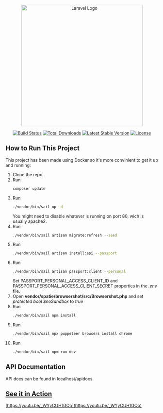 <p align="center"><a href="https://laravel.com" target="_blank"><img src="https://raw.githubusercontent.com/laravel/art/master/logo-lockup/5%20SVG/2%20CMYK/1%20Full%20Color/laravel-logolockup-cmyk-red.svg" width="400" alt="Laravel Logo"></a></p>

<p align="center">
<a href="https://github.com/laravel/framework/actions"><img src="https://github.com/laravel/framework/workflows/tests/badge.svg" alt="Build Status"></a>
<a href="https://packagist.org/packages/laravel/framework"><img src="https://img.shields.io/packagist/dt/laravel/framework" alt="Total Downloads"></a>
<a href="https://packagist.org/packages/laravel/framework"><img src="https://img.shields.io/packagist/v/laravel/framework" alt="Latest Stable Version"></a>
<a href="https://packagist.org/packages/laravel/framework"><img src="https://img.shields.io/packagist/l/laravel/framework" alt="License"></a>
</p>

## How to Run This Project

This project has been made using Docker so it's more convinient to get it up and running:

1. Clone the repo.
2. Run
    ```sh
    composer update
    ```
3. Run
    ```sh
    ./vendor/bin/sail up -d
    ```
    You might need to disable whatever is running on port 80, wich is usually apache2.
4. Run
    ```sh
    ./vendor/bin/sail artisan migrate:refresh --seed
    ```
5. Run
    ```sh
    ./vendor/bin/sail artisan install:api --passport
    ```
6. Run
    ```sh
    ./vendor/bin/sail artisan passport:client --personal
    ```
    Set PASSPORT_PERSONAL_ACCESS_CLIENT_ID and PASSPORT_PERSONAL_ACCESS_CLIENT_SECRET properties in the *.env* file.
7. Open **vendor/spatie/browsershot/src/Browsershot.php** and set *protected bool $noSandbox* to *true*
8. Run
    ```sh
    ./vendor/bin/sail npm install
    ```
9. Run
    ```sh
    ./vendor/bin/sail npx puppeteer browsers install chrome
    ```
10. Run
    ```sh
    ./vendor/bin/sail npm run dev
    ```

## API Documentation
API docs can be found in localhost/apidocs.

## [See it in Action](https://youtu.be/_WYyCUH1GOo)
[https://youtu.be/_WYyCUH1GOo](https://youtu.be/_WYyCUH1GOo)
